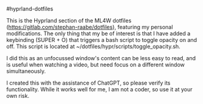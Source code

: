 #hyprland-dotfiles

This is the Hyprland section of the ML4W dotfiles (https://gitlab.com/stephan-raabe/dotfiles), featuring my personal modifications. The only thing that my be of interest is that I have added a keybinding (SUPER + O) that triggers a bash script to toggle opacity on and off. This script is located at ~/dotfiles/hypr/scripts/toggle_opacity.sh.

I did this as an unfocussed window's content can be less easy to read, and is useful when watching a video, but need focus on a different window simultaneously.

I created this with the assistance of ChatGPT, so please verify its functionality. While it works well for me, I am not a coder, so use it at your own risk.
